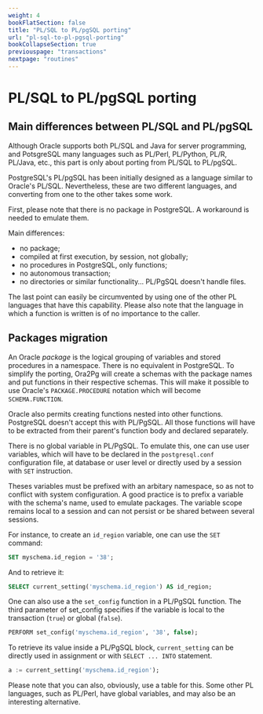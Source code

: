 ```yaml
---
weight: 4
bookFlatSection: false
title: "PL/SQL to PL/pgSQL porting"
url: "pl-sql-to-pl-pgsql-porting"
bookCollapseSection: true
previouspage: "transactions"
nextpage: "routines"
---
```


# PL/SQL to PL/pgSQL porting

## Main differences between PL/SQL and PL/pgSQL

Although Oracle supports both PL/SQL and Java for server programming, and
PotsgreSQL many languages such as PL/Perl, PL/Python, PL/R, PL/Java, etc., this
part is only about porting from PL/SQL to PL/pgSQL.

PostgreSQL's PL/pgSQL has been initially designed as a language similar to
Oracle's PL/SQL. Nevertheless, these are two different languages, and converting
from one to the other takes some work.

First, please note that there is no package in PostgreSQL. A workaround is
needed to emulate them.

Main differences:

* no package;
* compiled at first execution, by session, not globally;
* no procedures in PostgreSQL, only functions;
* no autonomous transaction;
* no directories or similar functionality… PL/PgSQL doesn't handle files.

The last point can easily be circumvented by using one of the other PL languages
that have this capability. Please also note that the language in which a
function is written is of no importance to the caller.

## Packages migration

An Oracle _package_ is the logical grouping of variables and stored procedures in
a namespace. There is no equivalent in PostgreSQL. To simplify the porting,
Ora2Pg will create a schemas with the package names and put functions in their
respective schemas. This will make it possible to use Oracle's `PACKAGE.PROCEDURE`
notation which will become `SCHEMA.FUNCTION`.

Oracle also permits creating functions nested into other functions. PostgreSQL
doesn't accept this with PL/PgSQL. All those functions will have to be extracted
from their parent's function body and declared separately.

There is no global variable in PL/PgSQL. To emulate this, one can use user
variables, which will have to be declared in the `postgresql.conf` configuration
file, at database or user level or directly used by a session with `SET`
instruction.

Theses variables must be prefixed with an arbitary namespace, so as not
to conflict with system configuration. A good practice is to prefix a 
variable with the schema's name, used to emulate packages. The variable 
scope remains local to a session and can not persist or be shared between
several sessions.

For instance, to create an `id_region` variable, one can use the `SET` command:

```sql
SET myschema.id_region = '38';
```

And to retrieve it:

```sql
SELECT current_setting('myschema.id_region') AS id_region;
```

One can also use a the `set_config` function in a PL/PgSQL function. The third
parameter of set_config specifies if the variable is local to the transaction
(`true`) or global (`false`). 

```sql
PERFORM set_config('myschema.id_region', '38', false);
```

To retrieve its value inside a PL/PgSQL block, `current_setting` can be directly
used in assignment or with `SELECT ... INTO` statement.

```sql
a := current_setting('myschema.id_region');
```

Please note that you can also, obviously, use a table for this. Some other PL
languages, such as PL/Perl, have global variables, and may also be an
interesting alternative. 